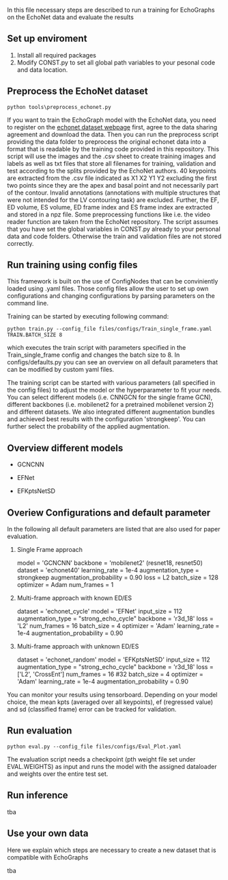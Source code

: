 In this file necessary steps are described to run a training for EchoGraphs on the EchoNet data and evaluate the results

## Set up enviroment

1) Install all required packages
2) Modify CONST.py to set all global path variables to your pesonal code and data location.

## Preprocess the EchoNet dataset

``` python tools\preprocess_echonet.py ```

If you want to train the EchoGraph model with the EchoNet data, you need to register on the [echonet dataset webpage](https://echonet.github.io/dynamic/) first, agree to the data sharing agreement and download the data. Then you can run the preprocess script providing the data folder to preprocess the original echonet data into a format that is readable by the training code provided in this repository. This script will use the images and the .csv sheet to create training images and labels as well as txt files that store all filenames for training, validation and test according to the splits provided by the EchoNet authors.
40 keypoints are extracted from the .csv file indicated as X1 X2 Y1 Y2 excluding the first two points since they are the apex and basal point and not necessarily part of the contour. Invalid annotations (annotations with multiple structures that were not intended for the LV contouring task) are excluded. Further, the EF, ED volume, ES volume, ED frame index and ES frame index are extracted and stored in a npz file. Some preprocessing functions like i.e. the video reader function are taken from the EchoNet repository. The script assumes that you have set the global variables in CONST.py already to your personal data and code folders. Otherwise the train and validation files are not stored correctly.

## Run training using config files
This framework is built on the use of ConfigNodes that can be conviniently loaded using .yaml files. Those config files allow the user to set up own configurations and changing configurations by parsing parameters on the command line.

Training can be started by executing following command: 

```python train.py --config_file files/configs/Train_single_frame.yaml TRAIN.BATCH_SIZE 8```

which executes the train script with parameters specified in the Train_single_frame config and changes the batch size to 8.
In configs/defaults.py you can see an overview on all default parameters that can be modified by custom yaml files.

The training script can be started with various parameters (all specified in the config files) to adjust the model or the hyperparameter to fit your needs.
You can select different models (i.e. CNNGCN for the single frame GCN), different backbones (i.e. mobilenet2 for a pretrained mobilenet version 2) and different datasets. We also integrated different augmentation bundles and achieved best results with the configuration 'strongkeep'. You can further select the probability of the applied augmentation.

## Overview different models
- GCNCNN 

- EFNet

- EFKptsNetSD

## Overiew Configurations and default parameter
In the following all default parameters are listed that are also used for paper evaluation. 

1) Single Frame approach

    model = 'GCNCNN'
    backbone = 'mobilenet2' (resnet18, resnet50)
    dataset = 'echonet40'
    learning_rate = 1e-4
    augmentation_type = strongkeep
    augmentation_probability = 0.90
    loss = L2
    batch_size = 128 
    optimizer = Adam
    num_frames = 1

2) Multi-frame approach with known ED/ES

    dataset = 'echonet_cycle'
    model = 'EFNet'
    input_size = 112
    augmentation_type = "strong_echo_cycle"
    backbone = 'r3d_18'
    loss = 'L2'
    num_frames = 16
    batch_size = 4
    optimizer = 'Adam'
    learning_rate = 1e-4
    augmentation_probability = 0.90

3) Multi-frame approach with unknown ED/ES

    dataset = 'echonet_random'
    model = 'EFKptsNetSD'
    input_size = 112
    augmentation_type = "strong_echo_cycle"
    backbone = 'r3d_18'
    loss = ['L2', 'CrossEnt']
    num_frames = 16 #32
    batch_size = 4
    optimizer = 'Adam'
    learning_rate = 1e-4
    augmentation_probability = 0.90
    

You can monitor your results using tensorboard. Depending on your model choice, the mean kpts (averaged over all keypoints), ef (regressed value) and sd (classified frame) error can be tracked for validation. 

## Run evaluation
```python eval.py --config_file files/configs/Eval_Plot.yaml```

The evaluation script needs a checkpoint (pth weight file set under EVAL.WEIGHTS) as input and runs the model with the assigned dataloader and weights over the entire test set. 

## Run inference 
tba

## Use your own data 
Here we explain which steps are necessary to create a new dataset that is compatible with EchoGraphs

tba
